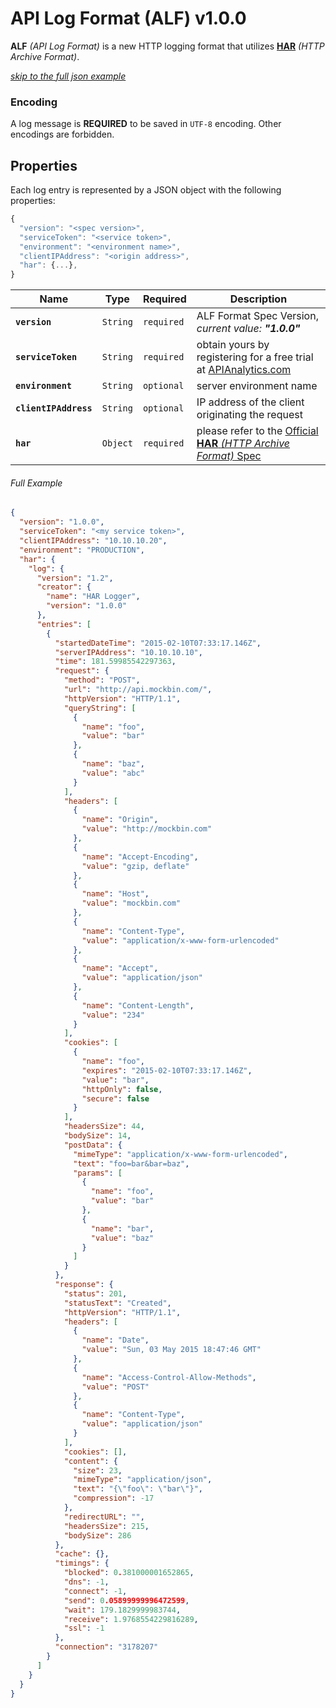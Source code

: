# API Log Format (ALF) v1.0.0

**ALF** *(API Log Format)* is a new HTTP logging format that utilizes [**HAR**](http://www.softwareishard.com/blog/har-12-spec/) *(HTTP Archive Format)*.

*[skip to the full json example](#full-example)*

### Encoding

A log message is **REQUIRED** to be saved in `UTF-8` encoding. Other encodings are forbidden.

## Properties

Each log entry is represented by a JSON object with the following properties:

```js
{
  "version": "<spec version>",
  "serviceToken": "<service token>",
  "environment": "<environment name>",
  "clientIPAddress": "<origin address>",
  "har": {...},
}
```

| Name                  | Type      | Required   | Description                                                                        |
| --------------------- | --------- | ---------- | ---------------------------------------------------------------------------------- |
| **`version`**         | `String`  | `required` | ALF Format Spec Version, _current value: **"1.0.0"**_                              |
| **`serviceToken`**    | `String`  | `required` | obtain yours by registering for a free trial at [APIAnalytics.com][analytics-url]  |
| **`environment`**     | `String`  | `optional` | server environment name                                                            |
| **`clientIPAddress`** | `String`  | `optional` | IP address of the client originating the request                                   |
| **`har`**             | `Object`  | `required` | please refer to the [Official **HAR** *(HTTP Archive Format)* Spec][har-spec]      |

###### Full Example

```json
{
  "version": "1.0.0",
  "serviceToken": "<my service token>",
  "clientIPAddress": "10.10.10.20",
  "environment": "PRODUCTION",
  "har": {
    "log": {
      "version": "1.2",
      "creator": {
        "name": "HAR Logger",
        "version": "1.0.0"
      },
      "entries": [
        {
          "startedDateTime": "2015-02-10T07:33:17.146Z",
          "serverIPAddress": "10.10.10.10",
          "time": 181.59985542297363,
          "request": {
            "method": "POST",
            "url": "http://api.mockbin.com/",
            "httpVersion": "HTTP/1.1",
            "queryString": [
              {
                "name": "foo",
                "value": "bar"
              },
              {
                "name": "baz",
                "value": "abc"
              }
            ],
            "headers": [
              {
                "name": "Origin",
                "value": "http://mockbin.com"
              },
              {
                "name": "Accept-Encoding",
                "value": "gzip, deflate"
              },
              {
                "name": "Host",
                "value": "mockbin.com"
              },
              {
                "name": "Content-Type",
                "value": "application/x-www-form-urlencoded"
              },
              {
                "name": "Accept",
                "value": "application/json"
              },
              {
                "name": "Content-Length",
                "value": "234"
              }
            ],
            "cookies": [
              {
                "name": "foo",
                "expires": "2015-02-10T07:33:17.146Z",
                "value": "bar",
                "httpOnly": false,
                "secure": false
              }
            ],
            "headersSize": 44,
            "bodySize": 14,
            "postData": {
              "mimeType": "application/x-www-form-urlencoded",
              "text": "foo=bar&bar=baz",
              "params": [
                {
                  "name": "foo",
                  "value": "bar"
                },
                {
                  "name": "bar",
                  "value": "baz"
                }
              ]
            }
          },
          "response": {
            "status": 201,
            "statusText": "Created",
            "httpVersion": "HTTP/1.1",
            "headers": [
              {
                "name": "Date",
                "value": "Sun, 03 May 2015 18:47:46 GMT"
              },
              {
                "name": "Access-Control-Allow-Methods",
                "value": "POST"
              },
              {
                "name": "Content-Type",
                "value": "application/json"
              }
            ],
            "cookies": [],
            "content": {
              "size": 23,
              "mimeType": "application/json",
              "text": "{\"foo\": \"bar\"}",
              "compression": -17
            },
            "redirectURL": "",
            "headersSize": 215,
            "bodySize": 286
          },
          "cache": {},
          "timings": {
            "blocked": 0.381000001652865,
            "dns": -1,
            "connect": -1,
            "send": 0.05899999996472599,
            "wait": 179.1829999983744,
            "receive": 1.9768554229816289,
            "ssl": -1
          },
          "connection": "3178207"
        }
      ]
    }
  }
}
```

[analytics-url]: http://apianalytics.com "API Analytics"
[har-spec]: http://www.softwareishard.com/blog/har-12-spec/ "Har Specification"
[example]: #full-example "Example ALF Object"
